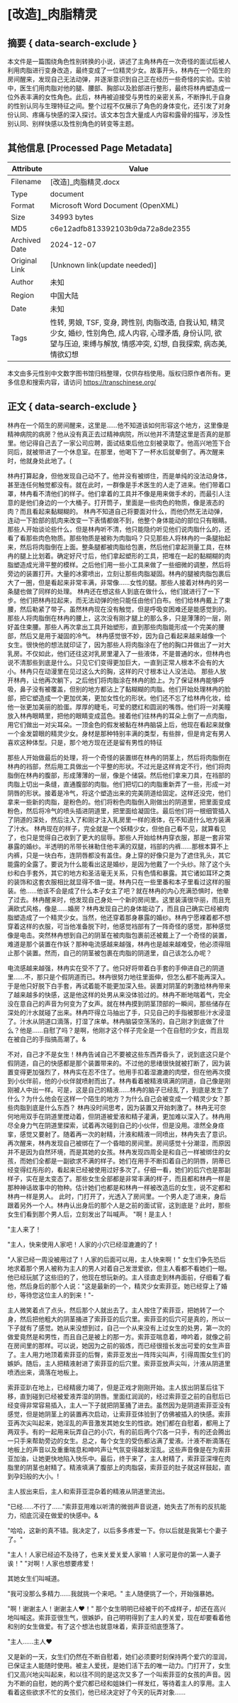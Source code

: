 # [改造]_肉脂精灵



## 摘要  { data-search-exclude }

<!-- tcd_abstract -->
本文件是一篇围绕角色性别转换的小说，讲述了主角林冉在一次奇怪的面试后被人利用肉脂进行变身改造，最终变成了一位精灵少女。故事开头，林冉在一个陌生的房间醒来，发现自己无法动弹，并逐渐意识到自己正在经历一些奇怪的实验。实验中，医生们用肉脂对他的腿、腰部、胸部以及脸部进行整形，最终将林冉塑造成一位外表丰满的女性角色。此后，林冉被迫接受与男性的亲密关系，不断挣扎于自身的性别认同与生理特征之间。整个过程不仅展示了角色的身体变化，还引发了对身份认同、疼痛与快感的深入探讨。该文本包含大量成人内容和露骨的描写，涉及性别认同、别样快感以及性别角色的转变等主题。

<!-- tcd_abstract_end -->

## 其他信息 [Processed Page Metadata]

| Attribute       | Value                                  |
|-----------------|----------------------------------------|
| Filename        | [改造]_肉脂精灵.docx                             |
| Type            | document                                 |
| Format          | Microsoft Word Document (OpenXML)                               |
| Size            | 34993 bytes                           |
| MD5             | c6e12adfb813392103b9da72a8de2355                                  |
| Archived Date   | 2024-12-07                             |
| Original Link   | [Unknown link(update needed)]                         |
| Author          | 未知                               |
| Region          | 中国大陆                               |
| Date            | 未知                                 |
| Tags            | 性转, 男娘,  TSF, 变身, 跨性别, 肉脂改造, 自我认知, 精灵少女, 婚纱, 性别角色, 成人内容, 心理矛盾, 身份认同, 欲望与压迫, 束缚与解放, 情感冲突, 幻想, 自我探索, 病态美, 情欲幻想                                 |

本文由多元性别中文数字图书馆归档整理，仅供存档使用。版权归原作者所有。更多信息和搜索内容，请访问 <https://transchinese.org/>


## 正文 { data-search-exclude }

<!-- tcd_main_text -->
林冉在一个陌生的房间醒来，这里是......他不知道该如何形容这个地方，这里像是精神病院的病房？他从没有真正去过精神病院，所以他并不清楚这里是否真的是那里。他记得自己去了一家公司应聘，面试结束后他立刻被录取了。他高兴地签下合同后，就被带进了一个休息室。在那里，他喝下了一杯水后就晕倒了。再次醒来时，他就身处此地了。(

林冉打算起身，但他发现自己动不了。他并没有被绑住，而是单纯的没法动身体，甚至连任何触觉都没有。就在此时，一群像是手术医生的人走了进来。他们带着口罩，林冉看不清他们的样子。他们拿着的工具并不像是用来做手术的，而最引人注意的是他们身边的一个大桶子。打开筒子，里面是一些肉色的物质，像是液态的肉？而且看起来黏糊糊的。 林冉不知道自己将要面对什么，而他仍然无法动弹，连动一下脸部的肌肉来改变一下表情都做不到，他整个身体能动的部位只有眼睛。那些人开始谈论些什么，但是林冉听不清，他只能隐约听见他们说肉脂什么的，还看了看那些肉色物质。那些物质是被称为肉脂吗？只见那些人将林冉的一条腿抬起来，然后将肉脂倒在上面。整条腿都被肉脂给包裹，然后他们拿起测量工具，在林冉的腿上比划着。确定好尺寸后，他们拿起塑形的工具，把堆在一起的黏糊糊的肉脂塑造成光滑平整的模样。之后他们用一些小工具来做了一些细微的调整，然后将旁边的装置打开。大量的冰雾喷出，立刻让那些肉脂凝固。林冉的腿被肉脂包裹后大了一圈，但是看起来非常丰满，非常像......女性的腿。那些人接着对林冉的另一条腿也做了同样的处理。 林冉还在想这些人到底在做什么，他们就进行了一下步。他们把林冉拉起来，而无法动弹的他只能任由他们白布。他们给林冉戴上了束腰，然后勒紧了带子。虽然林冉现在没有触觉，但是呼吸变困难还是能感觉到的。那些人将肉脂倒在林冉的腰上，这次没有刚才腿上的那么多，只是薄薄的一层，刚好盖住束腰。那些人再次拿出工具开始塑形，直到那些肉脂能形成一个完美的腰部，然后又是用于凝固的冷气。 林冉感觉很不妙，因为自己看起来越来越像一个女生。很快他的想法就印证了，因为那些人将肉脂涂在了他的胸口并做出了一对大乳房。不仅如此，他们还往这对乳房里灌入了一些液体，不是普通的水，但林冉也说不清那些到底是什么。只见它们变得更加巨大，一直到正常人根本不会有的大小。林冉只在动漫里在见过这么大的胸，这样的尺寸根本让人没法动。 那些人放开林冉，让他再次躺下，之后他们将肉脂涂在林冉的脸上。为了保证林冉能够呼吸，鼻子没有被覆盖，但别的地方都沾上了黏糊糊的肉脂。他们开始处理林冉的脸部，把它塑造成一个更加优美，更加女性化的形状。他们还不忘了给林冉化妆，给他一张更加美丽的脸蛋。厚厚的睫毛，可爱的腮红和圆润的嘴唇。他们将一对美瞳放入林冉眼睛里，把他的眼睛变成蓝色。接着他们往林冉的耳朵上倒了一点肉脂，用它们做出一对尖耳朵。一顶金色的假发被黏在林冉脑袋上后，他现在看起来就像一个金发碧眼的精灵少女。身材是那种特别丰满的类型，有些胖，但是肯定有男人喜欢这种体型。只是，那个地方现在还是留有男性的特征

那些人开始做最后的处理，将一个奇怪的装置绑在林冉的阴茎上，然后将肉脂倒在林冉的裆部，然后用工具做出一个平整的形状。不过光是这样肯定不行，他们将肉脂倒在林冉的腹部，形成薄薄的一层，像是个储袋。然后他们拿来刀具，在裆部的肉脂上切出一条缝，直通腹部的肉脂。他们把切口的肉脂重新弄了一些，形成一对阴唇的形状。接着是冷气，将这个塑造出来的完美阴道给固定。这样还没完，他们拿来一些新的肉脂，是粉色的。他们将粉色肉脂倒入刚做出的阴道里，把里面变成粉色，然后将冷气的喷头插进阴道里，把里面给凝固住。最后他们将一根细管插入了阴道的深处，然后注入了和刚才注入乳房里一样的液体，在不知道什么地方装满了汁水。 林冉现在的样子，完全就是一个妖精少女，但他自己看不见，就算看见了，也只是觉得自己收到了更大的屈辱。那些人开始给林冉穿衣服，那是一套非常暴露的婚纱。半透明的吊带长袜勒住他丰满的双腿，裆部的内裤......那根本算不上内裤，只是一块白布，连阴唇都没有盖住。身上穿的好像只是为了遮住乳头，其它能露的全露了。要说为什么能看出这是婚纱，是因为他戴了一个头纱。除了这个头纱和白手套外，其它的地方和圣洁毫无关系，只有色情和暴露。其它诸如耳环之类的装饰和这套衣服相比就显得不值一提。林冉只在一些里番和本子里看过这样的服装。他......他该不会是成了什么本子女主了吧？就在林冉的内心充满恐惧时，他晕了过去。林冉醒来时，他发现自己身处一个新的房间里。这里装潢很华丽，而且充满欧式风格，像是......婚房？林冉发现自己的身体能动了，而且自己确实已经被肉脂塑造成了一个精灵少女。当然，他还穿着那身暴露的婚纱。林冉宁愿裸着都不想穿着这样的衣服，可当他准备脱下时，他感觉裆部有了一阵奇怪的感觉，那种感觉像是电击。突然林冉想到自己的阴茎在被肉脂包裹前还被戴上了一个奇怪的装置，难道是那个装置在作妖？那种电流感越来越强，林冉也是越来越难受，他必须得阻止那个装置。然而，自己的阴茎被包裹在肉脂的阴道里，自己该怎么办呢？

电流感越来越强，林冉实在受不了了。他只好将带着白手套的手伸进自己的阴道里......不，那只是个假阴道而已。林冉很努力地往里面伸，但怎么都不能再深入。于是他只好脱下白手套，再试着能不能更加深入些。装置对阴茎的刺激给林冉带来了越来越多的快感，这是他这样的处男从来没体验过的。林冉不断地喘着气，完全没在意自己的声音为何变为了女声。就在林冉摸到阴茎顶部的一瞬间，那些储存在深处的汁水就碰了出来。林冉吓得立马抽出了手，只见自己的手指被那些汁水浸湿了。汁水从阴道口滴落，打湿了床单。林冉脑袋空荡荡的，自己刚才到底做了什么？他是......自慰了吗？是啊，他刚才这个样子完全是一个在自慰的少女，而且现在被自己的手指搞高潮了。&

不对，自己才不是女生！林冉告诫自己不要被这些东西弄昏头了，说到底这只是个假阴道，自己的快感都是那个装置带来的。不过他的思绪很快就被打断了，因为装置变得更加强烈了，林冉实在忍不住了。他用手扣着湿漉漉的肉壁，但在他再次摸到小伙伴前，他的小伙伴就喷射而出了。林冉看着被精液填满的阴道，自己像是刚刚被人中出一样。可是，这是自己的精液......林冉的脑子已经乱了，到底是发生了什么？为什么他会在这样一个陌生的地方？为什么自己会被变成一个精灵少女？那些肉脂到底是什么东西？ 林冉没时间思考，因为装置又开始刺激了。林冉无可奈何地用双手在阴道里搅动着，但阴道被爱液和精子灌满，更加难以深入了。林冉用尽全身力气在阴道里探索，试着再次碰到自己的小伙伴，但是没用。凛然全身痉挛，感觉又要射了。随着再一次的射精，汁液和精液一同喷出，林冉失去了意识。 再次醒来，林冉发现自己被绑在了一个昏暗的房间里。房间感觉十分潮湿，而原因并不是因为自然环境，而是其她的女孩。林冉发现四周全是和自己一样被绑住的女孩，而她们全都是一副欲求不满的样子。她们在用手不断扣着自己的阴唇，阴蒂已经变得红彤彤的，看起来已经被使用过好多次了。仔细一看，她们的后穴也是那副样子，实在是太变态了。那些女生全部都是非常丰满的样子，而且都和林冉一样是那种神话故事中的物种。估计她们也都是和林冉一样被改造后的女生，说不定都和林冉一样是男人。 此时，门打开了，光透入了房间里。一个男人走了进来，身后跟着另外一个人。林冉认出身后的那个人是之前的面试官，这到底是？此时，那些女生们看到那个男人后，立刻发出了叫喊声。 "啊！是主人！

"主人来了！

"主人，快来使用人家吧！人家的小穴已经湿漉漉的了！

"人家已经一周没被用过了！人家的后面可以用，主人快来啊！" 女生们争先恐后地求着那个男人被称为主人的男人对着自己发泄爱欲，但主人看都不看她们一眼。他已经玩腻了这些旧的了，他现在想玩新的。主人径直走到林冉面前，仔细看了看他，然后身后的那个人说："这是最新的一个，精灵少女索菲亚。她已经穿上了婚纱，等待您这位主人的到来！"-

主人微笑着点了点头，然后那个人就出去了。主人按住了索菲亚，把她转了一个身，然后把他粗大的阴茎捅进了索菲亚的后穴里。索菲亚的后穴可是真的，所以一下子就有了感觉。她从来没想到过，自己一个从来没有上过女生的处男，第一次的做爱竟然是和男性，而且自己是被上的那一方。索菲亚喘息着，呻吟着，就像之前在房间里的那样。可以说，她因为之前的锻炼，而已经很擅长发出可爱的女生声音了。主人用力地顶着索菲亚的后臀，索菲亚发出一阵阵尖叫声，引得周围女生们的嫉妒。随后，主人把精液射进了索菲亚的后穴里。索菲亚放声尖叫，汁液从阴道里喷洒出来，滴落在地板上。

索菲亚趴在地上，已经精疲力竭了，但是正戏才刚刚开始。主人拔出阴茎后往下移，直到碰到已经被爱液弄湿的阴唇。里面红润润的，经过索菲亚之前的自慰后已经变得非常容易插入，主人一下子就把阴茎捅了进去。虽然因为是阴道索菲亚没有感觉，但是她阴茎上的装置再次启动，让索菲亚体验到了仿佛被插入的快感。索菲亚再次尖叫起来，她淫乱的声音激发其她女生的性欲。她们都在自慰着，都用上了两双手。有的一起用来玩弄自己的小穴，有的前后两个穴各一只手，有的还会腾出一只手来帮助旁边的女生。总之，每个女生的受伤都沾满了爱液。汁液不断滴落在地板上的声音以及重重喘息和呻吟声让气氛变得越发淫乱。这些声音像是在为索菲亚加油，让她更快地陷入快乐中。最后，终于来了，主人射精了，索菲亚深埋在肉脂里的阴茎也射精了。精液填满了腹部上的肉脂袋，索菲亚的肚子就这样鼓起，直到孕妇般的大小。!

主人拔出来后，主人和索菲亚混杂着的精液从阴道里流出。

"已经......不行了......"索菲亚用难以听清的微弱声音说道，她失去了所有的反抗能力，彻底沉浸在做爱的快感中。&

"哈哈，这新的真不错。我决定了，以后多多疼爱一下。你以后就是我第七个妻子了。"

"主人！人家已经迫不及待了，也来关爱关爱人家嘛！人家可是你的第一人妻子诶！" "对啊！人家也想要疼爱！

其她女生们叫喊道。

"我可没那么多精力......我就挑一个来吧。" 主人随便挑了一个，开始强暴她。

"啊！谢谢主人！谢谢主人❤！" 那个女生明明已经被干的不成样子，却还在高兴地叫喊这。索菲亚很生气，很嫉妒，自己明明得到了主人的关爱，现在却要看着他和别的女生做爱。有了这个想法也就意味着，索菲亚彻底堕落了。

"主人......主人❤

又是新的一天，女生们仍然在不断自慰着，她们必须要时刻保持两个爱穴的湿润，已保证主人能随时使用。被主人爱抚，是她们活下去的唯一动力。门打开了，女生们又高兴地尖叫起来，和以往不同的是这次又多了一个叫索菲亚的女孩的声音。因为不断的自慰，她的两个爱穴都已经和姐妹们一样发红，等待着主人的享用。主人看着这些欲求不忙的女孩们，他已经决定好了今天的玩弄对象......
<!-- tcd_main_text_end -->

